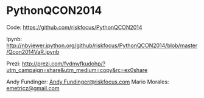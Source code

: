 PythonQCON2014
==============


Code:  https://github.com/riskfocus/PythonQCON2014

Ipynb: http://nbviewer.ipython.org/github/riskfocus/PythonQCON2014/blob/master/Qcon2014VaR.ipynb

Prezi:  http://prezi.com/fvdmyfkudohp/?utm_campaign=share&utm_medium=copy&rc=ex0share



Andy Fundinger:  Andy.Fundinger@riskfocus.com
Mario Morales:  emetricz@gmail.com
